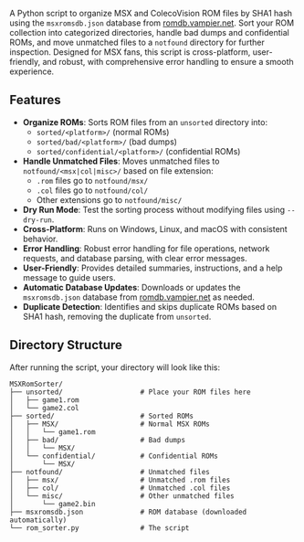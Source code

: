 A Python script to organize MSX and ColecoVision ROM files by SHA1 hash using the `msxromsdb.json` database from [romdb.vampier.net](https://romdb.vampier.net). Sort your ROM collection into categorized directories, handle bad dumps and confidential ROMs, and move unmatched files to a `notfound` directory for further inspection. Designed for MSX fans, this script is cross-platform, user-friendly, and robust, with comprehensive error handling to ensure a smooth experience.

## Features

- **Organize ROMs**: Sorts ROM files from an `unsorted` directory into:
  - `sorted/<platform>/` (normal ROMs)
  - `sorted/bad/<platform>/` (bad dumps)
  - `sorted/confidential/<platform>/` (confidential ROMs)
- **Handle Unmatched Files**: Moves unmatched files to `notfound/<msx|col|misc>/` based on file extension:
  - `.rom` files go to `notfound/msx/`
  - `.col` files go to `notfound/col/`
  - Other extensions go to `notfound/misc/`
- **Dry Run Mode**: Test the sorting process without modifying files using `--dry-run`.
- **Cross-Platform**: Runs on Windows, Linux, and macOS with consistent behavior.
- **Error Handling**: Robust error handling for file operations, network requests, and database parsing, with clear error messages.
- **User-Friendly**: Provides detailed summaries, instructions, and a help message to guide users.
- **Automatic Database Updates**: Downloads or updates the `msxromsdb.json` database from [romdb.vampier.net](https://romdb.vampier.net) as needed.
- **Duplicate Detection**: Identifies and skips duplicate ROMs based on SHA1 hash, removing the duplicate from `unsorted`.

## Directory Structure

After running the script, your directory will look like this:
```
MSXRomSorter/
├── unsorted/                   # Place your ROM files here
│   ├── game1.rom
│   └── game2.col
├── sorted/                     # Sorted ROMs
│   ├── MSX/                    # Normal MSX ROMs
│   │   └── game1.rom
│   ├── bad/                    # Bad dumps
│   │   └── MSX/
│   └── confidential/           # Confidential ROMs
│       └── MSX/
├── notfound/                   # Unmatched files
│   ├── msx/                    # Unmatched .rom files
│   ├── col/                    # Unmatched .col files
│   └── misc/                   # Other unmatched files
│       └── game2.bin
├── msxromsdb.json              # ROM database (downloaded automatically)
└── rom_sorter.py               # The script
```



 
